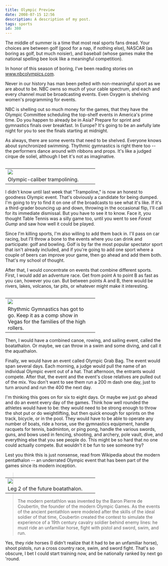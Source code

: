 ```yaml
---
title: Olympic Preview
date: 2008-07-15 12:56
description: A description of my post.
tags: sports
id: 380
---
```

The middle of summer is a time that most real sports fans dread.  Your choices are between golf (good for a nap, if nothing else), NASCAR (as boring as golf, but much noisier), and baseball (whose games make the national spelling bee look like a meaningful competition).

In honor of this season of boring, I've been reading stories on <a href="http://www.nbcolympics.com" target="_blank">www.nbcolympics.com</a>.



Never in our history has man been pelted with non-meaningful sport as we are about to be.  NBC owns so much of your cable spectrum, and each and every channel must be broadcasting events.  Even Oxygen is shelving women's programming for events.

NBC is shelling out so much money for the games, that they have the Olympic Committee scheduling the top-shelf events in America's prime time.  Do you happen to already be in Asia?  Prepare for sprint and gymnastics finals over breakfast.  In Europe?  It's going to be an awfully late night for you to see the finals starting at midnight.

As always, there are some events that need to be shelved.  Everyone knows about synchronized swimming.  Thythmic gymnastics is right there too -- the performers dance around with ribbons and props.  It's like a judged cirque de soliel, although I bet it's not as imaginative.

<table cellpadding="2" align="right"><tr><td width="250" ><img src="/img/olympictramp.jpg"></td><td width="5" rowspan="2"><spacer type="block" width="5" height="1"></td></tr><tr><td class="caption" width="250">Olympic-caliber trampolining.</td></tr></table>

I didn't know until last week that "Trampoline," is now an honest to goodness Olympic event.  That's obviously a candidate for being dumped.  I'm going to try to find it on one of the broadcasts to see what it's like.  If it's a third-grader bouncing up and down, throwing in the occasional flip, I'll call for its immediate dismissal.  But you have to see it to know.  Face it, you thought Table Tennis was a silly game too, until you went to see <i>Forest Gump</i> and saw how well it could be played.

Since I'm killing sports, I'm also willing to add them back in.  I'll pass on car racing, but I'll throw a bone to the events where you can drink and participate:  golf and bowling.  Golf is by far the most popular spectator sport that isn't already included, and if you're going to add one sport where a couple of beers can improve your game, then go ahead and add them both.  That's my school of thought.

After that, I would concentrate on events that combine different sports.  First, I would add an adventure race.  Get from point A to point B as fast as you can, however you can.  But between points A and B, there would be rivers, lakes, volcanos, tar pits, or whatever might make it interesting.

<table cellpadding="2" align="right"><tr><td width="250" ><img src="/img/olympicrhythm.jpg"></td><td width="5" rowspan="2"><spacer type="block" width="5" height="1"></td></tr><tr><td class="caption" width="250">Rhythmic Gymnastics has got to go.  Keep it as a comp show in Vegas for the families of the high rollers.</td></tr></table>

Then, I would have a combined canoe, rowing, and sailing event, called the boatathalon.  Or maybe, we can throw in a swim and some diving, and call it the aquathalon.

Finally, we would have an event called Olympic Grab Bag.  The event would span several days.  Each morning, a judge would pull the name of an individual Olympic event out of a hat.  That afternoon, the entrants would compete.  After that, the event and the event's close relatives are pulled out of the mix. You don't want to see them run a 200 m dash one day, just to turn around and run the 400 the next day.

I'm thinking this goes on for six to eight days.  Or maybe we just go ahead and do an event every day of the games.  Think how well rounded the athletes would have to be:  they would need to be strong enough to throw the shot put or do weightlifting, but then quick enough for sprints on the track, bicycle, or in the pool.  They would have to be able to operate any number of boats, ride a horse, use the gymnastics equipment,  handle racquets for tennis, badminton, or ping pong, handle the various swords, guns, and bows used in fencing, shooting, and archery, pole vault, dive, and everything else that you see people do.  This might be so hard that no one could actually compete.  But wouldn't it be fun to see someone try?

Lest you think this is just nonsense, read from Wikipedia about the modern pentathalon -- an underrated Olympic event that has been part of the games since its modern inception.

<table cellpadding="2" align="right"><tr><td width="250" ><img src="/img/olympicsail.jpg"></td><td width="5" rowspan="2"><spacer type="block" width="5" height="1"></td></tr><tr><td class="caption" width="250">Leg 2 of the future boatathalon.</td></tr></table>

<blockquote>The modern pentathlon was invented by the Baron Pierre de Coubertin, the founder of the modern Olympic Games. As the events of the ancient pentathlon were modeled after the skills of the ideal soldier of that time, Coubertin created the contest to simulate the experience of a 19th century cavalry soldier behind enemy lines: he must ride an unfamiliar horse, fight with pistol and sword, swim, and run.</blockquote>

Yes, they ride horses (I didn't realize that it had to be an unfamiliar horse), shoot pistols, run a cross country race, swim, and sword fight.  That's so obscure, I bet I could start training now, and be nationally ranked by next go 'round.